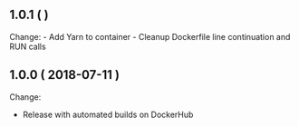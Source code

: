 ## 1.0.1 (  )

Change:
	- Add Yarn to container
	- Cleanup Dockerfile line continuation and RUN calls

## 1.0.0 ( 2018-07-11 )

Change:
   - Release with automated builds on DockerHub